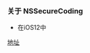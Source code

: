 ### 关于 NSSecureCoding

* 在iOS12中


[地址](https://nabla-c0d3.github.io/blog/2018/06/14/ios12-security/)